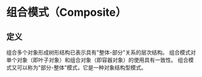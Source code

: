 # 组合模式（Composite）

## 定义
组合多个对象形成树形结构已表示具有"整体-部分"关系的层次结构。
组合模式对单个对象（即叶子对象）和组合对象（即容器对象）的使用具有一致性。
组合模式又可以称为"部分-整体"模式，它是一种对象结构型模式。

